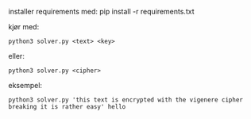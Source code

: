 installer requirements med:
    pip install -r requirements.txt

kjør med:

    python3 solver.py <text> <key>

eller:

    python3 solver.py <cipher>

eksempel:

    python3 solver.py 'this text is encrypted with the vigenere cipher breaking it is rather easy' hello


